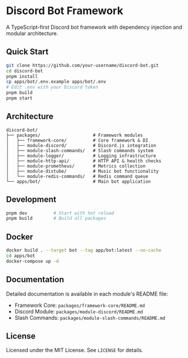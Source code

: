 # Discord Bot Framework
A TypeScript-first Discord bot framework with dependency injection and modular architecture.

## Quick Start
```bash
git clone https://github.com/your-username/discord-bot.git
cd discord-bot
pnpm install
cp apps/bot/.env.example apps/bot/.env
# Edit .env with your Discord token
pnpm build
pnpm start
```

## Architecture
```
discord-bot/
├── packages/                    # Framework modules
│   ├── framework-core/          # Core framework & DI
│   ├── module-discord/          # Discord.js integration
│   ├── module-slash-commands/   # Slash commands system
│   ├── module-logger/           # Logging infrastructure
│   ├── module-http-api/         # HTTP API & health checks
│   ├── module-prometheus/       # Metrics collection
│   ├── module-distube/          # Music bot functionality
│   └── module-redis-commands/   # Redis command queue
└── apps/bot/                    # Main bot application
```

## Development
```bash
pnpm dev          # Start with hot reload
pnpm build        # Build all packages
```

## Docker
```bash
docker build . --target bot --tag app/bot:latest --no-cache
cd apps/bot
docker-compose up -d
```

## Documentation
Detailed documentation is available in each module's README file:
- Framework Core: `packages/framework-core/README.md`
- Discord Module: `packages/module-discord/README.md`  
- Slash Commands: `packages/module-slash-commands/README.md`

## License
Licensed under the MIT License. See `LICENSE` for details.
